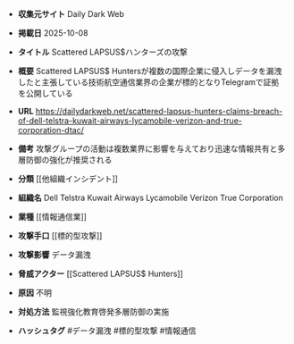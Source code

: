 - **収集元サイト**
Daily Dark Web

- **掲載日**
2025-10-08

- **タイトル**
Scattered LAPSUS$ハンターズの攻撃

- **概要**
Scattered LAPSUS$ Huntersが複数の国際企業に侵入しデータを漏洩したと主張している技術航空通信業界の企業が標的となりTelegramで証拠を公開している

- **URL**
https://dailydarkweb.net/scattered-lapsus-hunters-claims-breach-of-dell-telstra-kuwait-airways-lycamobile-verizon-and-true-corporation-dtac/

- **備考**
攻撃グループの活動は複数業界に影響を与えており迅速な情報共有と多層防御の強化が推奨される

- **分類**
[[他組織インシデント]]

- **組織名**
Dell Telstra Kuwait Airways Lycamobile Verizon True Corporation

- **業種**
[[情報通信業]]

- **攻撃手口**
[[標的型攻撃]]

- **攻撃影響**
データ漏洩

- **脅威アクター**
[[Scattered LAPSUS$ Hunters]]

- **原因**
不明

- **対処方法**
監視強化教育啓発多層防御の実施

- **ハッシュタグ**
#データ漏洩 #標的型攻撃 #情報通信
